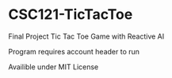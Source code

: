 # CSC121-TicTacToe
Final Project Tic Tac Toe Game with Reactive AI

Program requires account header to run

Availible under MIT License
